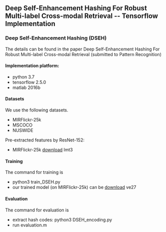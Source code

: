 ## Deep Self-Enhancement Hashing For Robust Multi-label Cross-modal Retrieval -- Tensorflow Implementation

### Deep Self-Enhancement Hashing (DSEH) 

The details can be found in the paper Deep Self-Enhancement Hashing For Robust Multi-label Cross-modal Retrieval (submitted to Pattern Recognition)

#### Implementation platform: 
* python 3.7  
* tensorflow 2.5.0 
* matlab 2016b

#### Datasets
We use the following datasets.

* MIRFlickr-25k  
* MSCOCO
* NUSWIDE

Pre-extracted features by ResNet-152:
* MIRFlickr-25k [download](https://pan.baidu.com/s/1THON8aDr0q4HLFzaTmkbfw) lmt3 


#### Training
The command for training is
* python3 train_DSEH.py
* our trained model (on MIRFlickr-25k) can be [download](https://pan.baidu.com/s/1lMCdFcyctM2fiarKi1oI7g) ve27
#### Evaluation
The command for evaluation is
* extract hash codes: python3 DSEH_encoding.py
* run evaluation.m